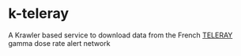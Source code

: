 # k-teleray

A Krawler based service to download data from the French [TELERAY](http://teleray.irsn.fr/aide.htm) gamma dose rate alert network 
